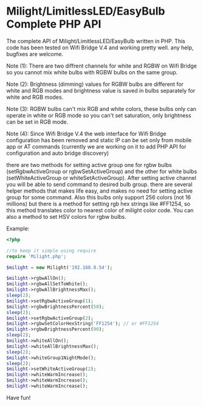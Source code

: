 Milight/LimitlessLED/EasyBulb Complete PHP API
==============

The complete API of Milight/LimitlessLED/EasyBulb written in PHP.
This code has been tested on Wifi Bridge V.4 and working pretty well.
any help, bugfixes are welcome.


Note (1): There are two diffrent channels for white and RGBW on Wifi Bridge so you cannot mix white bulbs with RGBW bulbs on the same group.

Note (2): Brightness (dimming) values for RGBW bulbs are different for white and RGB modes and brightness value is saved in bulbs separately for white and RGB modes.

Note (3): RGBW bulbs can't mix RGB and white colors, these bulbs only can operate in white or RGB mode so you can't set saturation, only brightness can be set in RGB mode.

Note (4): Since Wifi Bridge V.4 the web interface for Wifi Bridge configuration has been removed and static IP can be set only from mobile app or AT commands (currently we are working on it to add PHP API for configuration and auto bridge discovery)


there are two methods for setting active group one for rgbw bulbs (setRgbwActiveGroup or rgbwSetActiveGroup) and the other for white bulbs (setWhiteActiveGroup or whiteSetActiveGroup).
After setting active channel you will be able to send command to desired bulb group.
there are several helper methods that makes life easy, and makes no need for setting active group for some command.
Also this bulbs only support 256 colors (not 16 millions) but there is a method for setting rgb hex strings like #FF1254, so this method translates color to nearest color of milight color code.
You can also a method to set HSV colors for rgbw bulbs.

Example:

```php
<?php

//to keep it simple using require
require 'Milight.php';

$milight = new Milight('192.168.0.54');

$milight->rgbwAllOn();
$milight->rgbwAllSetToWhite();
$milight->rgbwAllBrightnessMax();
sleep(2);
$milight->setRgbwActiveGroup(1);
$milight->rgbwBrightnessPercent(50);
sleep(2);
$milight->setRgbwActiveGroup(2);
$milight->rgbwSetColorHexString('FF1254'); // or #FF1254
$milight->rgbwBrightnessPercent(90);
sleep(2);
$milight->whiteAllOn();
$milight->whiteAllBrightnessMax();
sleep(2);
$milight->whiteGroup1NightMode();
sleep(2);
$milight->setWhiteActiveGroup(2);
$milight->whiteWarmIncrease();
$milight->whiteWarmIncrease();
$milight->whiteWarmIncrease();
```


Have fun!

